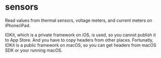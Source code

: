 # sensors
Read values from thermal sensors, voltage meters, and current meters on iPhone/iPad.

IOKit, which is a private framework on iOS, is used, so you cannot publish it to App Store. And you have to copy headers from other places.
Fortunatly, IOKit is a public framework on macOS, so you can get headers from macOS SDK or your running macOS.
